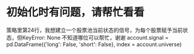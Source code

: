 # 初始化时有问题，请帮忙看看

策略里第24行，我想建立一个股票池当前状态的信号，为每个股票赋予当前状态，但KeyError: None
不知道哪位可以帮忙，谢谢
account.signal = pd.DataFrame({'long': False, 'short': False}, index = account.universe)